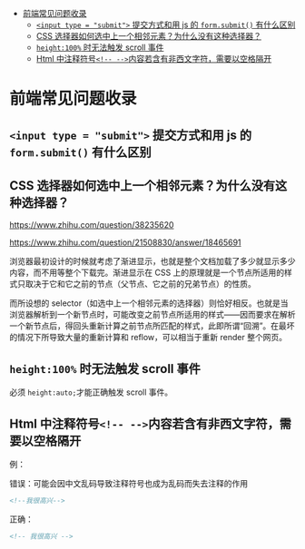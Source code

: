 - [前端常见问题收录](#%E5%89%8D%E7%AB%AF%E5%B8%B8%E8%A7%81%E9%97%AE%E9%A2%98%E6%94%B6%E5%BD%95)
  - [`<input type = "submit">` 提交方式和用 js 的 `form.submit()` 有什么区别](#input-type-submit-%E6%8F%90%E4%BA%A4%E6%96%B9%E5%BC%8F%E5%92%8C%E7%94%A8-js-%E7%9A%84-formsubmit-%E6%9C%89%E4%BB%80%E4%B9%88%E5%8C%BA%E5%88%AB)
  - [CSS 选择器如何选中上一个相邻元素？为什么没有这种选择器？](#css-%E9%80%89%E6%8B%A9%E5%99%A8%E5%A6%82%E4%BD%95%E9%80%89%E4%B8%AD%E4%B8%8A%E4%B8%80%E4%B8%AA%E7%9B%B8%E9%82%BB%E5%85%83%E7%B4%A0%EF%BC%9F%E4%B8%BA%E4%BB%80%E4%B9%88%E6%B2%A1%E6%9C%89%E8%BF%99%E7%A7%8D%E9%80%89%E6%8B%A9%E5%99%A8%EF%BC%9F)
  - [`height:100%` 时无法触发 scroll 事件](#height100-%E6%97%B6%E6%97%A0%E6%B3%95%E8%A7%A6%E5%8F%91-scroll-%E4%BA%8B%E4%BB%B6)
  - [Html 中注释符号`<!-- -->`内容若含有非西文字符，需要以空格隔开](#html-%E4%B8%AD%E6%B3%A8%E9%87%8A%E7%AC%A6%E5%8F%B7-----%E5%86%85%E5%AE%B9%E8%8B%A5%E5%90%AB%E6%9C%89%E9%9D%9E%E8%A5%BF%E6%96%87%E5%AD%97%E7%AC%A6%EF%BC%8C%E9%9C%80%E8%A6%81%E4%BB%A5%E7%A9%BA%E6%A0%BC%E9%9A%94%E5%BC%80)

# 前端常见问题收录

## `<input type = "submit">` 提交方式和用 js 的 `form.submit()` 有什么区别

<!-- TODO: 做实验验证

http://blog.sina.com.cn/s/blog_693d183d0100uolj.html

https://www.cnblogs.com/siqi/archive/2012/11/30/2796671.html

https://www.zhihu.com/question/21316196

-->

## CSS 选择器如何选中上一个相邻元素？为什么没有这种选择器？

https://www.zhihu.com/question/38235620

https://www.zhihu.com/question/21508830/answer/18465691

浏览器最初设计的时候就考虑了渐进显示，也就是整个文档加载了多少就显示多少内容，而不用等整个下载完。渐进显示在 CSS 上的原理就是一个节点所适用的样式只取决于它和它之前的节点（父节点、它之前的兄弟节点）的性质。

而所设想的 selector（如选中上一个相邻元素的选择器）则恰好相反。也就是当浏览器解析到一个新节点时，可能改变之前节点所适用的样式——因而要求在解析一个新节点后，得回头重新计算之前节点所匹配的样式，此即所谓“回溯”。在最坏的情况下所导致大量的重新计算和 reflow，可以相当于重新 render 整个网页。




## `height:100%` 时无法触发 scroll 事件

必须 `height:auto;`才能正确触发 scroll 事件。

## Html 中注释符号`<!-- -->`内容若含有非西文字符，需要以空格隔开

例：

错误：可能会因中文乱码导致注释符号也成为乱码而失去注释的作用
```html
<!--我很高兴-->
```
正确：
```html
<!-- 我很高兴 -->
```





